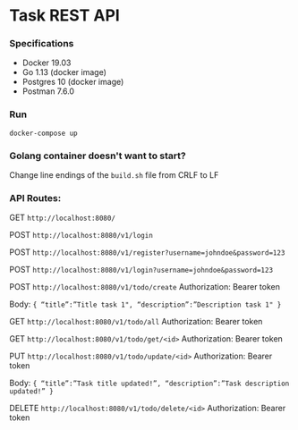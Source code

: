# Task REST API

### Specifications
* Docker 19.03
* Go 1.13 (docker image)
* Postgres 10 (docker image)
* Postman 7.6.0 

### Run

``` docker-compose up ```

### Golang container doesn't want to start?
Change line endings of the `build.sh` file from CRLF to LF


### API Routes:

GET `http://localhost:8080/`

POST `http://localhost:8080/v1/login` 

POST `http://localhost:8080/v1/register?username=johndoe&password=123`

POST `http://localhost:8080/v1/login?username=johndoe&password=123`

POST `http://localhost:8080/v1/todo/create` Authorization: Bearer token 

Body: `{
“title”:”Title task 1",
“description”:”Description task 1"
}`

GET `http://localhost:8080/v1/todo/all` 
Authorization: Bearer token

GET `http://localhost:8080/v1/todo/get/<id>`
Authorization: Bearer token

PUT `http://localhost:8080/v1/todo/update/<id>`
Authorization: Bearer token

Body: `{
“title”:”Task title updated!”,
“description”:”Task description updated!”
}`

DELETE `http://localhost:8080/v1/todo/delete/<id>`
Authorization: Bearer token
